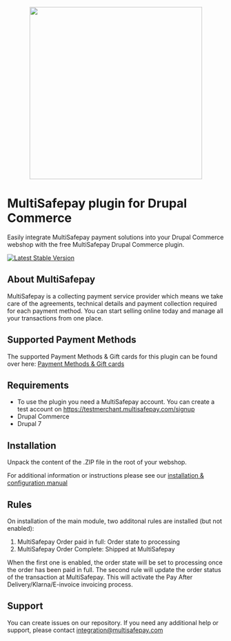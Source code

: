 <p align="center">
  <img src="https://www.multisafepay.com/img/multisafepaylogo.svg" width="400px" position="center">
</p>

# MultiSafepay plugin for Drupal Commerce

Easily integrate MultiSafepay payment solutions into your Drupal Commerce webshop with the free MultiSafepay Drupal Commerce plugin.

[![Latest Stable Version](https://img.shields.io/github/release/multisafepay/Drupal-Commerce.svg)](https://github.com/MultiSafepay/Drupal-Commerce/releases)

## About MultiSafepay
MultiSafepay is a collecting payment service provider which means we take care of the agreements, technical details and payment collection required for each payment method. You can start selling online today and manage all your transactions from one place.
## Supported Payment Methods
The supported Payment Methods & Gift cards for this plugin can be found over here: [Payment Methods & Gift cards](https://docs.multisafepay.com/plugins/drupal7/faq/#available-payment-methods-in-drupal7)

## Requirements
- To use the plugin you need a MultiSafepay account. You can create a test account on https://testmerchant.multisafepay.com/signup
- Drupal Commerce
- Drupal 7

## Installation
Unpack the content of the .ZIP file in the root of your webshop.

For additional information or instructions please see our [installation & configuration manual](https://docs.multisafepay.com/plugins/drupal7/manual/)

## Rules
On installation of the main module, two additonal rules are installed (but not enabled):

1. MultiSafepay Order paid in full: Order state to processing
2. MultiSafepay Order Complete: Shipped at MultiSafepay

When the first one is enabled, the order state will be set to processing once the order has been paid in full. The second rule will update the order status of the transaction at MultiSafepay. This will activate the Pay After Delivery/Klarna/E-invoice invoicing process.
 
## Support
You can create issues on our repository. If you need any additional help or support, please contact <a href="mailto:integration@multisafepay.com">integration@multisafepay.com</a>
